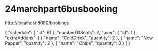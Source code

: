 # 24marchpart6busbooking


http://localhost:8080/bookings


{
    "schedule": {
        "id": 61
    },
    "numberOfSeats": 2,
    "user": {
        "id": 1
    },
    "extraAddons": [
        {
            "name": "ColdDrink",
            "quantity": 2
        },
        {
            "name": "New Papper",
            "quantity": 2
        },
        {
            "name": "Chips",
            "quantity": 3
        }
    ]
}
